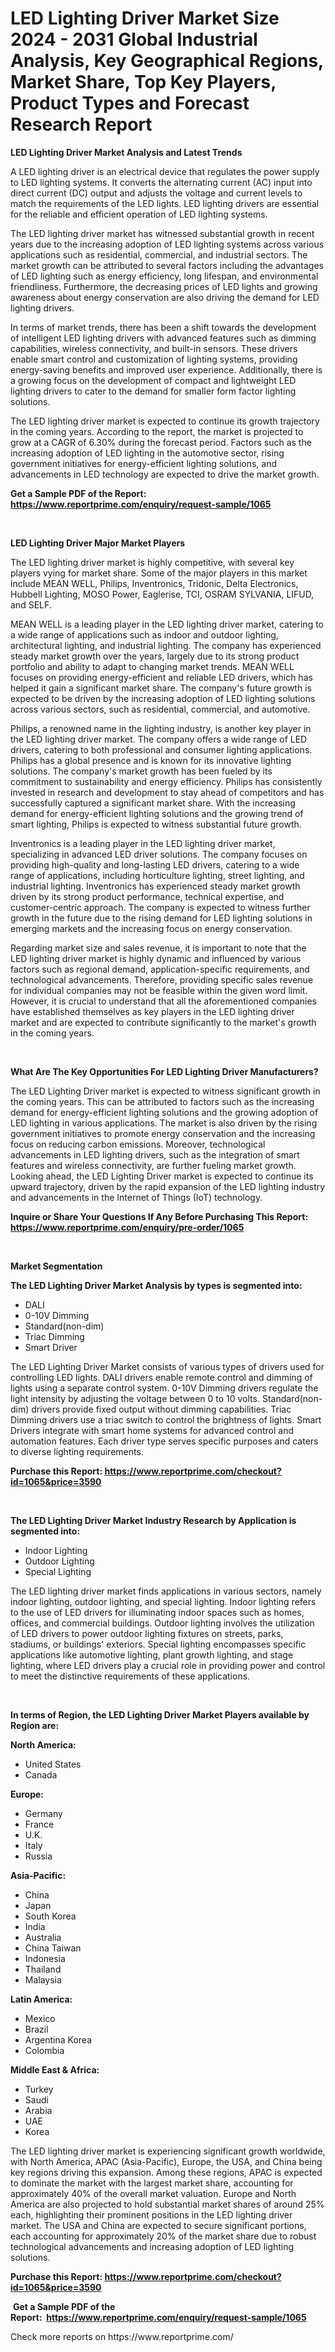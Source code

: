 <p><h1>LED Lighting Driver Market Size 2024 - 2031 Global Industrial Analysis, Key Geographical Regions, Market Share, Top Key Players, Product Types and Forecast Research Report</h1></p><p><strong>LED Lighting Driver Market Analysis and Latest Trends</strong></p>
<p><p>A LED lighting driver is an electrical device that regulates the power supply to LED lighting systems. It converts the alternating current (AC) input into direct current (DC) output and adjusts the voltage and current levels to match the requirements of the LED lights. LED lighting drivers are essential for the reliable and efficient operation of LED lighting systems.</p><p>The LED lighting driver market has witnessed substantial growth in recent years due to the increasing adoption of LED lighting systems across various applications such as residential, commercial, and industrial sectors. The market growth can be attributed to several factors including the advantages of LED lighting such as energy efficiency, long lifespan, and environmental friendliness. Furthermore, the decreasing prices of LED lights and growing awareness about energy conservation are also driving the demand for LED lighting drivers.</p><p>In terms of market trends, there has been a shift towards the development of intelligent LED lighting drivers with advanced features such as dimming capabilities, wireless connectivity, and built-in sensors. These drivers enable smart control and customization of lighting systems, providing energy-saving benefits and improved user experience. Additionally, there is a growing focus on the development of compact and lightweight LED lighting drivers to cater to the demand for smaller form factor lighting solutions.</p><p>The LED lighting driver market is expected to continue its growth trajectory in the coming years. According to the report, the market is projected to grow at a CAGR of 6.30% during the forecast period. Factors such as the increasing adoption of LED lighting in the automotive sector, rising government initiatives for energy-efficient lighting solutions, and advancements in LED technology are expected to drive the market growth.</p></p>
<p><strong>Get a Sample PDF of the Report:&nbsp; <a href="https://www.reportprime.com/enquiry/request-sample/1065">https://www.reportprime.com/enquiry/request-sample/1065</a></strong></p>
<p>&nbsp;</p>
<p><strong>LED Lighting Driver Major Market Players</strong></p>
<p><p>The LED lighting driver market is highly competitive, with several key players vying for market share. Some of the major players in this market include MEAN WELL, Philips, Inventronics, Tridonic, Delta Electronics, Hubbell Lighting, MOSO Power, Eaglerise, TCI, OSRAM SYLVANIA, LIFUD, and SELF.</p><p>MEAN WELL is a leading player in the LED lighting driver market, catering to a wide range of applications such as indoor and outdoor lighting, architectural lighting, and industrial lighting. The company has experienced steady market growth over the years, largely due to its strong product portfolio and ability to adapt to changing market trends. MEAN WELL focuses on providing energy-efficient and reliable LED drivers, which has helped it gain a significant market share. The company's future growth is expected to be driven by the increasing adoption of LED lighting solutions across various sectors, such as residential, commercial, and automotive.</p><p>Philips, a renowned name in the lighting industry, is another key player in the LED lighting driver market. The company offers a wide range of LED drivers, catering to both professional and consumer lighting applications. Philips has a global presence and is known for its innovative lighting solutions. The company's market growth has been fueled by its commitment to sustainability and energy efficiency. Philips has consistently invested in research and development to stay ahead of competitors and has successfully captured a significant market share. With the increasing demand for energy-efficient lighting solutions and the growing trend of smart lighting, Philips is expected to witness substantial future growth.</p><p>Inventronics is a leading player in the LED lighting driver market, specializing in advanced LED driver solutions. The company focuses on providing high-quality and long-lasting LED drivers, catering to a wide range of applications, including horticulture lighting, street lighting, and industrial lighting. Inventronics has experienced steady market growth driven by its strong product performance, technical expertise, and customer-centric approach. The company is expected to witness further growth in the future due to the rising demand for LED lighting solutions in emerging markets and the increasing focus on energy conservation.</p><p>Regarding market size and sales revenue, it is important to note that the LED lighting driver market is highly dynamic and influenced by various factors such as regional demand, application-specific requirements, and technological advancements. Therefore, providing specific sales revenue for individual companies may not be feasible within the given word limit. However, it is crucial to understand that all the aforementioned companies have established themselves as key players in the LED lighting driver market and are expected to contribute significantly to the market's growth in the coming years.</p></p>
<p>&nbsp;</p>
<p><strong>What Are The Key Opportunities For LED Lighting Driver Manufacturers?</strong></p>
<p><p>The LED Lighting Driver market is expected to witness significant growth in the coming years. This can be attributed to factors such as the increasing demand for energy-efficient lighting solutions and the growing adoption of LED lighting in various applications. The market is also driven by the rising government initiatives to promote energy conservation and the increasing focus on reducing carbon emissions. Moreover, technological advancements in LED lighting drivers, such as the integration of smart features and wireless connectivity, are further fueling market growth. Looking ahead, the LED Lighting Driver market is expected to continue its upward trajectory, driven by the rapid expansion of the LED lighting industry and advancements in the Internet of Things (IoT) technology.</p></p>
<p><strong>Inquire or Share Your Questions If Any Before Purchasing This Report: <a href="https://www.reportprime.com/enquiry/pre-order/1065">https://www.reportprime.com/enquiry/pre-order/1065</a></strong></p>
<p>&nbsp;</p>
<p><strong>Market Segmentation</strong></p>
<p><strong>The LED Lighting Driver Market Analysis by types is segmented into:</strong></p>
<p><ul><li>DALI</li><li>0-10V Dimming</li><li>Standard(non-dim)</li><li>Triac Dimming</li><li>Smart Driver</li></ul></p>
<p><p>The LED Lighting Driver Market consists of various types of drivers used for controlling LED lights. DALI drivers enable remote control and dimming of lights using a separate control system. 0-10V Dimming drivers regulate the light intensity by adjusting the voltage between 0 to 10 volts. Standard(non-dim) drivers provide fixed output without dimming capabilities. Triac Dimming drivers use a triac switch to control the brightness of lights. Smart Drivers integrate with smart home systems for advanced control and automation features. Each driver type serves specific purposes and caters to diverse lighting requirements.</p></p>
<p><strong>Purchase this Report:&nbsp;<a href="https://www.reportprime.com/checkout?id=1065&price=3590">https://www.reportprime.com/checkout?id=1065&price=3590</a></strong></p>
<p>&nbsp;</p>
<p><strong>The LED Lighting Driver Market Industry Research by Application is segmented into:</strong></p>
<p><ul><li>Indoor Lighting</li><li>Outdoor Lighting</li><li>Special Lighting</li></ul></p>
<p><p>The LED lighting driver market finds applications in various sectors, namely indoor lighting, outdoor lighting, and special lighting. Indoor lighting refers to the use of LED drivers for illuminating indoor spaces such as homes, offices, and commercial buildings. Outdoor lighting involves the utilization of LED drivers to power outdoor lighting fixtures on streets, parks, stadiums, or buildings' exteriors. Special lighting encompasses specific applications like automotive lighting, plant growth lighting, and stage lighting, where LED drivers play a crucial role in providing power and control to meet the distinctive requirements of these applications.</p></p>
<p>&nbsp;</p>
<p><strong>In terms of Region, the LED Lighting Driver Market Players available by Region are:</strong></p>
<p>
    <p> <strong> North America: </strong>
        <ul>
            <li>United States</li>
            <li>Canada</li>
        </ul>
        </p> 
    <p> <strong> Europe: </strong>
        <ul>
            <li>Germany</li>
            <li>France</li>
            <li>U.K.</li>
            <li>Italy</li>
            <li>Russia</li>
        </ul>
        </p> 
    <p> <strong> Asia-Pacific: </strong>
        <ul>
            <li>China</li>
            <li>Japan</li>
            <li>South Korea</li>
            <li>India</li>
            <li>Australia</li>
            <li>China Taiwan</li>
            <li>Indonesia</li>
            <li>Thailand</li>
            <li>Malaysia</li>
        </ul>
        </p> 
    <p> <strong> Latin America: </strong>
        <ul>
            <li>Mexico</li>
            <li>Brazil</li>
            <li>Argentina Korea</li>
            <li>Colombia</li>
        </ul>
        </p> 
    <p> <strong> Middle East & Africa: </strong>
        <ul>
            <li>Turkey</li>
            <li>Saudi</li>
            <li>Arabia</li>
            <li>UAE</li>
            <li>Korea</li>
        </ul>
    </p>
    </p>
<p><p>The LED lighting driver market is experiencing significant growth worldwide, with North America, APAC (Asia-Pacific), Europe, the USA, and China being key regions driving this expansion. Among these regions, APAC is expected to dominate the market with the largest market share, accounting for approximately 40% of the overall market valuation. Europe and North America are also projected to hold substantial market shares of around 25% each, highlighting their prominent positions in the LED lighting driver market. The USA and China are expected to secure significant portions, each accounting for approximately 20% of the market share due to robust technological advancements and increasing adoption of LED lighting solutions.</p></p>
<p><strong>Purchase this Report: <a href="https://www.reportprime.com/checkout?id=1065&price=3590">https://www.reportprime.com/checkout?id=1065&price=3590</a></strong></p>
<p>&nbsp;<strong>Get a Sample PDF of the Report:&nbsp;&nbsp;<a href="https://www.reportprime.com/enquiry/request-sample/1065">https://www.reportprime.com/enquiry/request-sample/1065</a></strong></p>
<p><strong></strong></p>
<p>Check more reports on https://www.reportprime.com/</p>